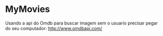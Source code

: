 # MyMovies


Usando a api do Omdb para buscar imagem sem o usuario precisar pegar do seu computador: http://www.omdbapi.com/
